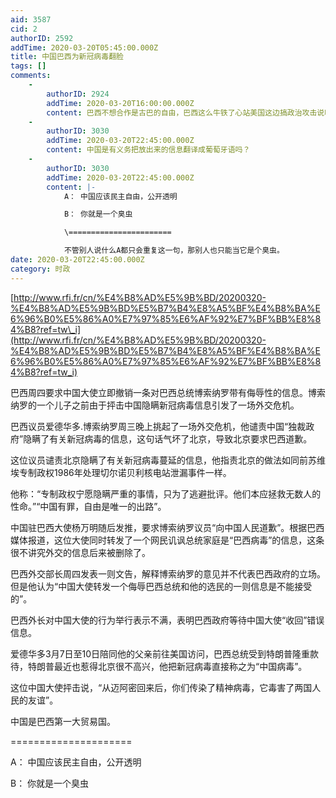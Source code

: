```yaml
---
aid: 3587
cid: 2
authorID: 2592
addTime: 2020-03-20T05:45:00.000Z
title: 中国巴西为新冠病毒翻脸
tags: []
comments:
    -
        authorID: 2924
        addTime: 2020-03-20T16:00:00.000Z
        content: 巴西不想合作是古巴的自由，巴西这么牛铁了心站美国这边搞政治攻击说明医疗物资不缺，有种别合作。
    -
        authorID: 3030
        addTime: 2020-03-20T22:45:00.000Z
        content: 中国是有义务把放出来的信息翻译成葡萄牙语吗？
    -
        authorID: 3030
        addTime: 2020-03-20T22:45:00.000Z
        content: |-
            A： 中国应该民主自由，公开透明

            B： 你就是一个臭虫

            \=======================

            不管别人说什么A都只会重复这一句，那别人也只能当它是个臭虫。
date: 2020-03-20T22:45:00.000Z
category: 时政
---
```


[http://www.rfi.fr/cn/%E4%B8%AD%E5%9B%BD/20200320-%E4%B8%AD%E5%9B%BD%E5%B7%B4%E8%A5%BF%E4%B8%BA%E6%96%B0%E5%86%A0%E7%97%85%E6%AF%92%E7%BF%BB%E8%84%B8?ref=tw\_i](http://www.rfi.fr/cn/%E4%B8%AD%E5%9B%BD/20200320-%E4%B8%AD%E5%9B%BD%E5%B7%B4%E8%A5%BF%E4%B8%BA%E6%96%B0%E5%86%A0%E7%97%85%E6%AF%92%E7%BF%BB%E8%84%B8?ref=tw_i)

巴西周四要求中国大使立即撤销一条对巴西总统博索纳罗带有侮辱性的信息。博索纳罗的一个儿子之前由于抨击中国隐瞒新冠病毒信息引发了一场外交危机。

巴西议员爱德华多.博索纳罗周三晚上挑起了一场外交危机，他谴责中国“独裁政府”隐瞒了有关新冠病毒的信息，这句话气坏了北京，导致北京要求巴西道歉。

这位议员谴责北京隐瞒了有关新冠病毒蔓延的信息，他指责北京的做法如同前苏维埃专制政权1986年处理切尔诺贝利核电站泄漏事件一样。

他称：“专制政权宁愿隐瞒严重的事情，只为了逃避批评。他们本应拯救无数人的性命。”“中国有罪，自由是唯一的出路”。

中国驻巴西大使杨万明随后发推，要求博索纳罗议员“向中国人民道歉”。根据巴西媒体报道，这位大使同时转发了一个网民讥讽总统家庭是“巴西病毒”的信息，这条很不讲究外交的信息后来被删除了。

巴西外交部长周四发表一则文告，解释博索纳罗的意见并不代表巴西政府的立场。但是他认为“中国大使转发一个侮辱巴西总统和他的选民的一则信息是不能接受的”。

巴西外长对中国大使的行为举行表示不满，表明巴西政府等待中国大使“收回”错误信息。

爱德华多3月7日至10日陪同他的父亲前往美国访问，巴西总统受到特朗普隆重款待，特朗普最近也惹得北京很不高兴，他把新冠病毒直接称之为“中国病毒”。

这位中国大使抨击说，“从迈阿密回来后，你们传染了精神病毒，它毒害了两国人民的友谊”。

中国是巴西第一大贸易国。

\=====================

A： 中国应该民主自由，公开透明

B： 你就是一个臭虫
